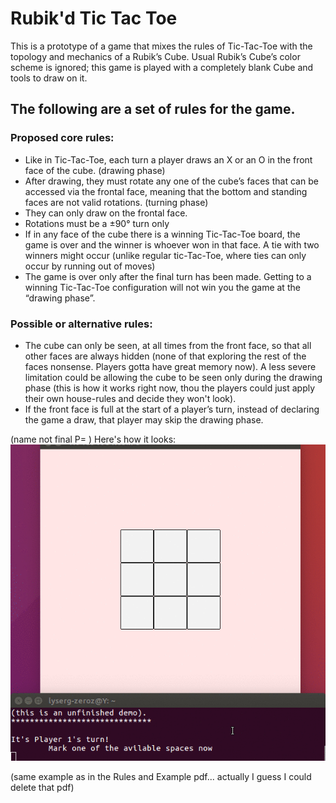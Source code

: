 # Rubik'd Tic Tac Toe
This is a prototype of a game that mixes the rules of Tic-Tac-Toe with the topology and mechanics of a Rubik’s Cube.
Usual Rubik’s Cube’s color scheme is ignored; this game is played with a completely blank Cube and tools to draw on it.

## The following are a set of rules for the game.
### Proposed core rules:
- Like in Tic-Tac-Toe, each turn a player draws an X or an O in the front face of the cube. (drawing phase)
- After drawing, they must rotate any one of the cube’s faces that can be accessed via the frontal face, meaning that the bottom and standing faces are not valid rotations. (turning phase)
- They can only draw on the frontal face.
- Rotations must be a ±90° turn only
- If in any face of the cube there is a winning Tic-Tac-Toe board, the game is over and the winner is whoever won in that face. A tie with two winners might occur (unlike regular tic-Tac-Toe, where ties can only occur by running out of moves)
- The game is over only after the final turn has been made. Getting to a winning Tic-Tac-Toe configuration will not win you the game at the “drawing phase”.

### Possible or alternative rules:
- The cube can only be seen, at all times from the front face, so that all other faces are always hidden (none of that exploring the rest of the faces nonsense. Players gotta have great memory now). A less severe limitation could be allowing the cube to be seen only during the drawing phase (this is how it works right now, thou the players could just apply their own house-rules and decide they won't look).
- If the front face is full at the start of a player’s turn, instead of declaring the game a draw, that player may skip the drawing phase.

(name not final P= )
Here's how it looks: 
![A gif of a game goes here... why you looking at the alt-text for?](demo_gif.gif)

(same example as in the Rules and Example pdf... actually I guess I could delete that pdf)
